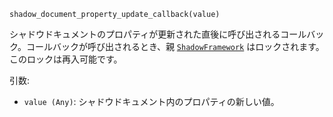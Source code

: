 ```
shadow_document_property_update_callback(value)
```

シャドウドキュメントのプロパティが更新された直後に呼び出されるコールバック。コールバックが呼び出されるとき、親 [`ShadowFramework`](@ref) はロックされます。このロックは再入可能です。

引数:

  * `value (Any)`: シャドウドキュメント内のプロパティの新しい値。
